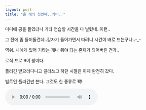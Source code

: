 ```yaml
---
layout: post
title: "올 해의 첫번째..커버.."
---
```


미디에 공을 들였더니 기타 연습할 시간을 다 날렸네..이런..

그 전에 좀 들어둘건데..갑자기 들어가면서 따려니 시간이 배로 드는구나..-_-

역쉬..내에게 있어 기타는 개나 줘야 되는 존재가 되어버린 건가..
 
로직 프로 9이 짱이다. 

플러긴 받으러다니고 골라쓰고 하던 시절은 이제 완전히 갔다. 

빌트인 플러긴만 쓴다. 그것도 한 종류로 쫙!
 
<audio src="/assets/images/210e29d3ea4a2cc744e225bd81b16869.mp3" controls preload></audio>





